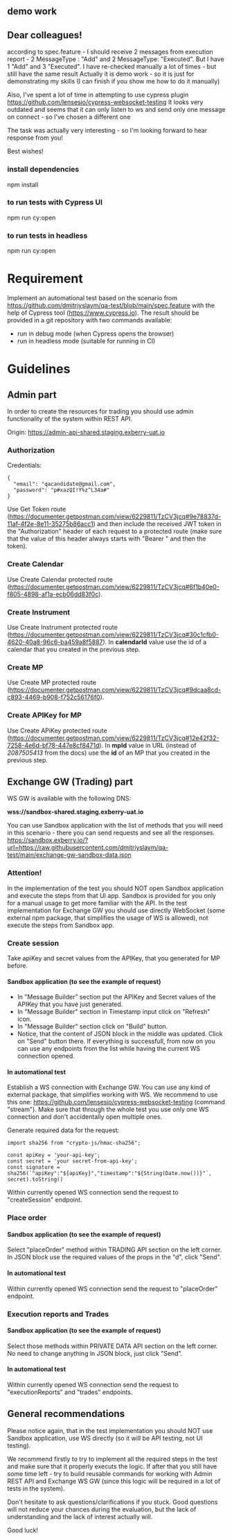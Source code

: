 ## demo work

## Dear colleagues!

according to spec.feature - I should receive 2 messages from execution report - 2 MessageType : "Add" and 2
MessageType: "Executed". But I have 1 "Add" and 3 "Executed".
I have re-checked manually a lot of times - but still have the same result
Actually it is demo work - so it is just for demonstrating my skills (I can finish if you show me how to do it manually)

Also, I've spent a lot of time in attempting to use cypress plugin https://github.com/lensesio/cypress-websocket-testing
It looks very outdated and seems that it can only listen to ws and send only one message on connect - so I've chosen a
different one

The task was actually very interesting - so I'm looking forward to hear response from you!

Best wishes!

### install dependencies

npm install

### to run tests with Cypress UI

npm run cy:open

### to run tests in headless

npm run cy:open

# Requirement

Implement an automational test based on the scenario from https://github.com/dmitriyslaym/qa-test/blob/main/spec.feature
with the help of Cypress tool (https://www.cypress.io).
The result should be provided in a git repository with two commands available:

- run in debug mode (when Cypress opens the browser)
- run in headless mode (suitable for running in CI)

# Guidelines

## Admin part

In order to create the resources for trading you should use admin functionality of the system within REST API.

Origin:
https://admin-api-shared.staging.exberry-uat.io

### Authorization

Credentials:

```
{
  "email": "qacandidate@gmail.com",
  "password": "p#xazQI!Y%z^L34a#"
}
```

Use Get Token route (https://documenter.getpostman.com/view/6229811/TzCV3jcq#9e78837d-11af-4f2e-8e11-35275b86acc1) and
then include the received JWT token in the "Authorization" header of each request to a protected route (make sure that
the value of this header always starts with "Bearer " and then the token).

### Create Calendar

Use Create Calendar protected
route (https://documenter.getpostman.com/view/6229811/TzCV3jcq#6f1b40e0-f805-4898-af1a-ecb06dd83f0c).

### Create Instrument

Use Create Instrument protected
route (https://documenter.getpostman.com/view/6229811/TzCV3jcq#30c1cfb0-4620-40a8-96c6-ba459a8f5887).
In **calendarId** value use the id of a calendar that you created in the previous step.

### Create MP

Use Create MP protected
route (https://documenter.getpostman.com/view/6229811/TzCV3jcq#9dcaa8cd-c893-4469-b908-f752c56176f0).

### Create APIKey for MP

Use Create APiKey protected
route (https://documenter.getpostman.com/view/6229811/TzCV3jcq#12e42f32-7258-4e6d-bf78-447e8cf8471d).
In **mpId** value in URL (instead of _2087505413_ from the docs) use the **id** of an MP that you created in the
previous step.

## Exchange GW (Trading) part

WS GW is available with the following DNS:

**wss://sandbox-shared.staging.exberry-uat.io**

You can use Sandbox application with the list of methods that you will need in this scenario - there you can send
requests and see all the responses.
https://sandbox.exberry.io/?url=https://raw.githubusercontent.com/dmitriyslaym/qa-test/main/exchange-gw-sandbox-data.json

### Attention!

In the implementation of the test you should NOT open Sandbox application and execute the steps from that UI app.
Sandbox is provided for you only for a manual usage to get more familiar with the API.
In the test implementation for Exchange GW you should use directly WebSocket (some external npm package, that simplifies
the usage of WS is allowed), not execute the steps from Sandbox app.

### Create session

Take apiKey and secret values from the APIKey, that you generated for MP before.

#### Sandbox application (to see the example of request)

- In "Message Builder" section put the APIKey and Secret values of the APIKey that you have just generated.
- In "Message Builder" section in Timestamp input click on "Refresh" icon.
- In "Message Builder" section click on "Build" button.
- Notice, that the content of JSON block in the middle was updated. Click on "Send" button there. If everything is
  successfull, from now on you can use any endpoints from the list while having the current WS connection opened.

#### In automational test

Establish a WS connection with Exchange GW.
You can use any kind of external package, that simplifies working with WS. We recommend to use this one:
https://github.com/lensesio/cypress-websocket-testing
(command "stream").
Make sure that through the whole test you use only one WS connection and don't accidentally open multiple ones.

Generate required data for the request:

```
import sha256 from "crypto-js/hmac-sha256";

const apiKey = 'your-api-key';
const secret = 'your secret-from-api-key';
const signature = sha256(`"apiKey":"${apiKey}","timestamp":"${String(Date.now())}"`, secret).toString()
```

Within currently opened WS connection send the request to "createSession" endpoint.

### Place order

#### Sandbox application (to see the example of request)

Select "placeOrder" method within TRADING API section on the left corner. In JSON block use the required values of the
props in the "d", click "Send".

#### In automational test

Within currently opened WS connection send the request to "placeOrder" endpoint.

### Execution reports and Trades

#### Sandbox application (to see the example of request)

Select those methods within PRIVATE DATA API section on the left corner. No need to change anything in JSON block, just
click "Send".

#### In automational test

Within currently opened WS connection send the request to "executionReports" and "trades" endpoints.

## General recommendations

Please notice again, that in the test implementation you should NOT use Sandbox application, use WS directly (so it will
be API testing, not UI testing).

We recommend firstly to try to implement all the required steps in the test and make sure that it properly executs the
logic. If after that you still have some time left - try to build reusable commands for working with Admin REST API and
Exchange WS GW (since this logic will be required in a lot of tests in the system).

Don't hesitate to ask questions/clarifications if you stuck. Good questions will not reduce your chances during the
evaluation, but the lack of understanding and the lack of interest actually will.

Good luck!
